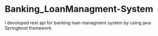 # Banking_LoanManagment-System
i devoloped rest api for banking loan managment system by using java Springboot framework 

